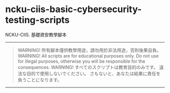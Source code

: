 # ncku-ciis-basic-cybersecurity-testing-scripts
NCKU-CIIS. 基礎資安教學腳本

-----

> WARNING! 所有腳本僅供教學用途，請勿用於非法用途，否則後果自負。
> WARNING! All scripts are for educational purposes only. Do not use for illegal purposes, otherwise you will be responsible for the consequences.
> WARNING! すべてのスクリプトは教育目的のみです。 違法な目的で使用しないでください。 さもないと、あなたは結果に責任を負うことになります。

-----

